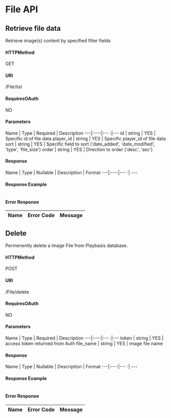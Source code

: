 # File API
## Retrieve file data
Retrieve image(s) content by specified filter fields
#### HTTPMethod
GET
#### URI
/File/list
#### RequiresOAuth
NO
#### Parameters
Name | Type | Required | Description 
 ---|:---:|--- :|---
id | string | YES | Specific id of file data
player_id | string | YES | Specific player_id of file data
sort | string | YES | Specific field to sort ('date_added', 'date_modified', 'type', 'file_size')
order | string | YES | Direction to order ('desc', 'asc')
#### Response
Name | Type | Nullable | Description | Format
---|:---:|--- :| ---
#### Response Example
```json 

 ```
#### Error Response
Name | Error Code | Message
---|:---: |:---
## Delete
Permenently delete a Image File from Playbasis database.
#### HTTPMethod
POST
#### URI
/File/delete
#### RequiresOAuth
NO
#### Parameters
Name | Type | Required | Description 
 ---|:---:|--- :|---
token | string | YES | access token returned from Auth
file_name | string | YES | image file name
#### Response
Name | Type | Nullable | Description | Format
---|:---:|--- :| ---
#### Response Example
```json 

 ```
#### Error Response
Name | Error Code | Message
---|:---: |:---
